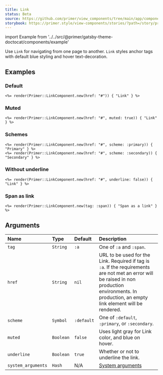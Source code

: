 ```yaml
---
title: Link
status: Beta
source: https://github.com/primer/view_components/tree/main/app/components/primer/link_component.rb
storybook: https://primer.style/view-components/stories/?path=/story/primer-link-component
---
```


import Example from '../../src/@primer/gatsby-theme-doctocat/components/example'

<!-- Warning: AUTO-GENERATED file, do not edit. Add code comments to your Ruby instead <3 -->

Use `Link` for navigating from one page to another. `Link` styles anchor tags with default blue styling and hover text-decoration.

## Examples

### Default

<Example src="<a href='#'>Link</a>" />

```erb
<%= render(Primer::LinkComponent.new(href: "#")) { "Link" } %>
```

### Muted

<Example src="<a href='#' class='Link--muted'>Link</a>" />

```erb
<%= render(Primer::LinkComponent.new(href: "#", muted: true)) { "Link" } %>
```

### Schemes

<Example src="<a href='#' class='Link--primary'>Primary</a><a href='#' class='Link--secondary'>Secondary</a>" />

```erb
<%= render(Primer::LinkComponent.new(href: "#", scheme: :primary)) { "Primary" } %>
<%= render(Primer::LinkComponent.new(href: "#", scheme: :secondary)) { "Secondary" } %>
```

### Without underline

<Example src="<a href='#' class='no-underline'>Link</a>" />

```erb
<%= render(Primer::LinkComponent.new(href: "#", underline: false)) { "Link" } %>
```

### Span as link

<Example src="<span class='Link'>Span as a link</span>" />

```erb
<%= render(Primer::LinkComponent.new(tag: :span)) { "Span as a link" } %>
```

## Arguments

| Name | Type | Default | Description |
| :- | :- | :- | :- |
| `tag` | `String` | `:a` | One of `:a` and `:span`. |
| `href` | `String` | `nil` | URL to be used for the Link. Required if tag is `:a`. If the requirements are not met an error will be raised in non production environments. In production, an empty link element will be rendered. |
| `scheme` | `Symbol` | `:default` | One of `:default`, `:primary`, or `:secondary`. |
| `muted` | `Boolean` | `false` | Uses light gray for Link color, and blue on hover. |
| `underline` | `Boolean` | `true` | Whether or not to underline the link. |
| `system_arguments` | `Hash` | N/A | [System arguments](/system-arguments) |
